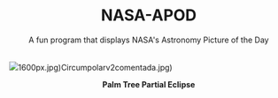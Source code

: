 <div align="center">
  <h1>
    NASA-APOD
  </h1>
</div>
  
<div align="center">
  A fun program that displays NASA's Astronomy Picture of the Day
</div>

<br>

![](https://apod.nasa.gov/apod/image/2404/pinholepalm.png)1600px.jpg)Circumpolarv2comentada.jpg)

<p align = "center">
  <b>Palm Tree Partial Eclipse</b>
</p>
